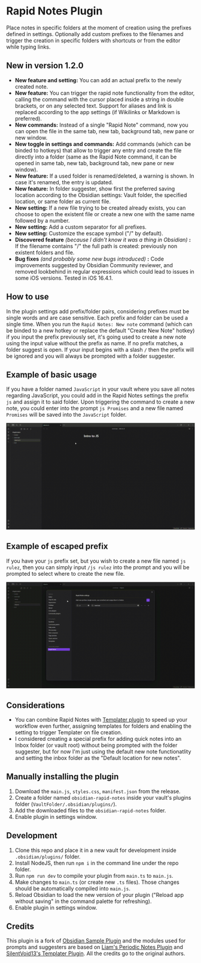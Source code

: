 # Rapid Notes Plugin

Place notes in specific folders at the moment of creation using the prefixes defined in settings. Optionally add custom prefixes to the filenames and trigger the creation in specific folders with shortcuts or from the editor while typing links.

## New in version 1.2.0

- **New feature and setting:** You can add an actual prefix to the newly created note.
- **New feature:** You can trigger the rapid note functionality from the editor, calling the command with the cursor placed inside a string in double brackets, or on any selected text. Support for aliases and link is replaced according to the app settings (if Wikilinks or Markdown is preferred).
- **New commands:** Instead of a single "Rapid Note" command, now you can open the file in the same tab, new tab, background tab, new pane or new window.
- **New toggle in settings and commands:** Add commands (which can be binded to hotkeys) that allow to trigger any entry and create the file directly into a folder (same as the Rapid Note command, it can be opened in same tab, new tab, background tab, new pane or new window).
- **New feature:** If a used folder is renamed/deleted, a warning is shown. In case it's renamed, the entry is updated.
- **New feature:** In folder suggester, show first the preferred saving location according to the Obsidian settings: Vault folder, the specified location, or same folder as current file.
- **New setting:** If a new file trying to be created already exists, you can choose to open the existent file or create a new one with the same name followed by a number.
- **New setting:** Add a custom separator for all prefixes.
- **New setting:** Customize the escape symbol ("/" by default).
- **Discovered feature** *(because I didn't know it was a thing in Obsidian)* **:** If the filename contains "/" the full path is created: previously non existent folders and file.
- **Bug fixes** *(and probably some new bugs introduced)* **:** Code improvements suggested by Obsidian Community reviewer, and removed lookbehind in regular expressions which could lead to issues in some iOS versions. Tested in iOS 16.4.1.

## How to use

In the plugin settings add prefix/folder pairs, considering prefixes must be single words and are case sensitive. Each prefix and folder can be used a single time. When you run the `Rapid Notes: New note` command (which can be binded to a new hotkey or replace the default "Create New Note" hotkey) if you input the prefix previously set, it's going used to create a new note using the input value without the prefix as name. If no prefix matches, a folder suggest is open. If your input begins with a slash `/` then the prefix will be ignored and you will always be prompted with a folder suggester.

## Example of basic usage

If you have a folder named `JavaScript` in your vault where you save all notes regarding JavaScript, you could add in the Rapid Notes settings the prefix `js` and assign it to said folder. Upon triggering the command to create a new note, you could enter into the prompt `js Promises` and a new file named `Promises` will be saved into the `JavaScript` folder.

![Example of basic usage](./assets/basic-usage.gif)

## Example of escaped prefix

If you have your `js` prefix set, but you wish to create a new file named `js rulez`, then you can simply input `/js rulez` into the prompt and you will be prompted to select where to create the new file.

![Example of basic usage](./assets/escape-filenames.gif)

## Considerations

- You can combine Rapid Notes with [Templater plugin](https://github.com/SilentVoid13/Templater) to speed up your workflow even further, assigning templates for folders and enabling the setting to trigger Templater on file creation.
- I considered creating a special prefix for adding quick notes into an Inbox folder (or vault root) without being prompted with the folder suggester, but for now I'm just using the default new note functionatlity and setting the inbox folder as the "Default location for new notes".

## Manually installing the plugin

1. Download the `main.js`, `styles.css`, `manifest.json` from the release.
2. Create a folder named `obsidian-rapid-notes` inside your vault's plugins folder (`VaultFolder/.obsidian/plugins/`).
3. Add the downloaded files to the `obsidian-rapid-notes` folder.
4. Enable plugin in settings window.

## Development

1. Clone this repo and place it in a new vault for development inside `.obsidian/plugins/` folder.
2. Install NodeJS, then run `npm i` in the command line under the repo folder.
3. Run `npm run dev` to compile your plugin from `main.ts` to `main.js`.
4. Make changes to `main.ts` (or create new `.ts` files). Those changes should be automatically compiled into `main.js`.
5. Reload Obsidian to load the new version of your plugin ("Reload app without saving" in the command palette for refreshing).
6. Enable plugin in settings window.

## Credits

This plugin is a fork of [Obsidian Sample Plugin](https://github.com/obsidianmd/obsidian-sample-plugin) and the modules used for prompts and suggesters are based on [Liam's Periodic Notes Plugin](https://github.com/liamcain/obsidian-periodic-notes) and [SilentVoid13's Templater Plugin](https://github.com/SilentVoid13/Templater). All the credits go to the original authors.